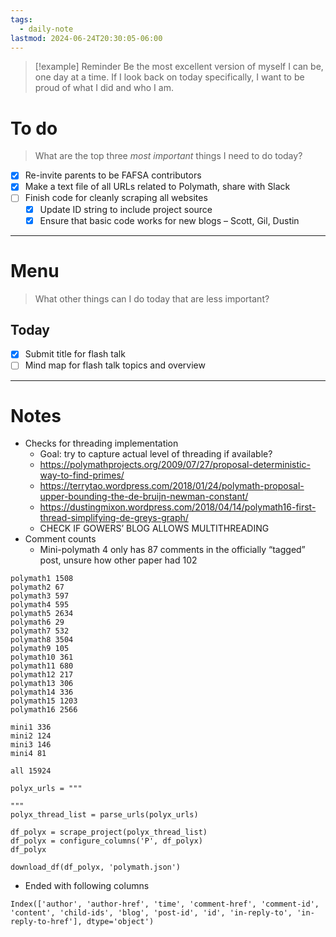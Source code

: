 ```yaml
---
tags:
  - daily-note
lastmod: 2024-06-24T20:30:05-06:00
---
```

>[!example] Reminder
>Be the most excellent version of myself I can be, one day at a time. If I look back on today specifically, I want to be proud of what I did and who I am.

# To do

> What are the top three *most important* things I need to do today?

- [x] Re-invite parents to be FAFSA contributors
- [x] Make a text file of all URLs related to Polymath, share with Slack
- [ ] Finish code for cleanly scraping all websites
	- [x] Update ID string to include project source
	- [x] Ensure that basic code works for new blogs – Scott, Gil, Dustin

----
# Menu

> What other things can I do today that are less important?
## Today

- [x] Submit title for flash talk
- [ ] Mind map for flash talk topics and overview

---
# Notes

- Checks for threading implementation
	- Goal: try to capture actual level of threading if available?
	- https://polymathprojects.org/2009/07/27/proposal-deterministic-way-to-find-primes/
	- https://terrytao.wordpress.com/2018/01/24/polymath-proposal-upper-bounding-the-de-bruijn-newman-constant/
	- https://dustingmixon.wordpress.com/2018/04/14/polymath16-first-thread-simplifying-de-greys-graph/
	- CHECK IF GOWERS’ BLOG ALLOWS MULTITHREADING
- Comment counts
	- Mini-polymath 4 only has 87 comments in the officially “tagged” post, unsure how other paper had 102
```
polymath1 1508
polymath2 67
polymath3 597
polymath4 595
polymath5 2634
polymath6 29
polymath7 532
polymath8 3504
polymath9 105
polymath10 361
polymath11 680
polymath12 217
polymath13 306
polymath14 336
polymath15 1203
polymath16 2566

mini1 336
mini2 124
mini3 146
mini4 81

all 15924
```

```
polyx_urls = """

"""
polyx_thread_list = parse_urls(polyx_urls)

df_polyx = scrape_project(polyx_thread_list)
df_polyx = configure_columns('P', df_polyx)
df_polyx
```

```
download_df(df_polyx, 'polymath.json')
```

- Ended with following columns

```
Index(['author', 'author-href', 'time', 'comment-href', 'comment-id', 'content', 'child-ids', 'blog', 'post-id', 'id', 'in-reply-to', 'in-reply-to-href'], dtype='object')
```